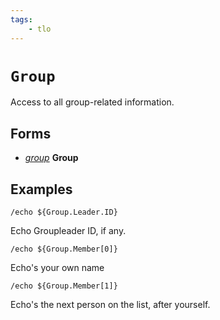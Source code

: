 ```yaml
---
tags:
    - tlo
---
```


# `Group`

Access to all group-related information.

## Forms

* [_group_](../data-types/datatype-group.md) **Group**

## Examples

`/echo ${Group.Leader.ID}`

Echo Groupleader ID, if any.

`/echo ${Group.Member[0]}`

Echo's your own name

`/echo ${Group.Member[1]}`

Echo's the next person on the list, after yourself.

